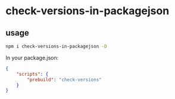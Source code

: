 # check-versions-in-packagejson

## usage
``` bash
npm i check-versions-in-packagejson -D
```
In your package.json:
``` json
{
	"scripts": {
		"prebuild": "check-versions"
	}
}
```
